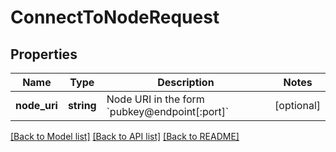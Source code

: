 # ConnectToNodeRequest

## Properties
Name | Type | Description | Notes
------------ | ------------- | ------------- | -------------
**node_uri** | **string** | Node URI in the form &#x60;pubkey@endpoint[:port]&#x60; | [optional] 

[[Back to Model list]](../../README.md#documentation-for-models) [[Back to API list]](../../README.md#documentation-for-api-endpoints) [[Back to README]](../../README.md)

